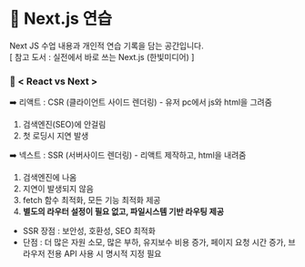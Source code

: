 # 📍 Next.js 연습
Next JS 수업 내용과 개인적 연습 기록을 담는 공간입니다.<br>
[ 참고 도서 : 실전에서 바로 쓰는 Next.js (한빛미디어) ]

### 📖 < React vs Next >
➡️ 리액트 : CSR (클라이언트 사이드 렌더링) - 유저 pc에서 js와 html을 그려줌<br>

1. 검색엔진(SEO)에 안걸림
2. 첫 로딩시 지연 발생

➡️ 넥스트 : SSR (서버사이드 렌더링) - 리액트 제작하고, html을 내려줌<br>
1. 검색엔진에 나옴
2. 지연이 발생되지 않음
3. fetch 함수 최적화, 모든 기능 최적화 제공
4. **별도의 라우터 설정이 필요 없고, 파일시스템 기반 라우팅 제공**

- SSR 장점 : 보안성, 호환성, SEO 최적화
- 단점 : 더 많은 자원 소모, 많은 부하, 유지보수 비용 증가, 페이지 요청 시간 증가, 브라우저 전용 API 사용 시 명시적 지정 필요
